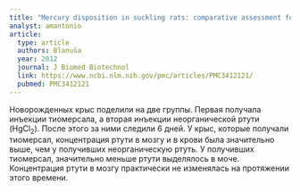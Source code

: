 ```yaml
---
title: "Mercury disposition in suckling rats: comparative assessment following parenteral exposure to thiomersal and mercuric chloride"
analyst: amantonio
article:
  type: article
  authors: Blanuša
  year: 2012
  journal: J Biomed Biotechnol
  link: https://www.ncbi.nlm.nih.gov/pmc/articles/PMC3412121/
  pubmed: PMC3412121
---
```


Новорожденных крыс поделили на две группы. Первая получала инъекции тиомерсала, а вторая инъекции неорганической ртути (HgCl<sub>2</sub>). После этого за ними следили 6 дней. У крыс, которые получали тиомерсал, концентрация ртути в мозгу и в крови была значительно выше, чем у получивших неорганическую ртуть. У получивших тиомерсал, значительно меньше ртути выделялось в моче. Концентрация ртути в мозгу практически не изменялась на протяжении этого времени.
